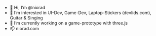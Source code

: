 - 👋 Hi, I’m @niorad
- 👀 I’m interested in UI-Dev, Game-Dev, Laptop-Stickers (devlids.com), Guitar & Singing
- 🌱 I’m currently working on a game-prototype with three.js
- 📫 niorad.com

<!---
niorad/niorad is a ✨ special ✨ repository because its `README.md` (this file) appears on your GitHub profile.
You can click the Preview link to take a look at your changes.
--->
